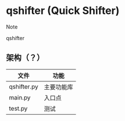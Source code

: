 # qshifter (Quick Shifter)

> [!NOTE]
>
> qshifter

## 架构（？）

| 文件        | 功能       |
| ----------- | ---------- |
| qshifter.py | 主要功能库 |
| main.py     | 入口点     |
| test.py     | 测试       |
